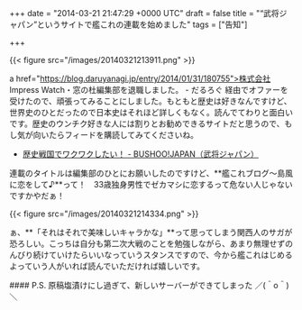 
+++
date = "2014-03-21 21:47:29 +0000 UTC"
draft = false
title = "“武将ジャパン”というサイトで艦これの連載を始めました"
tags = ["告知"]

+++


{{< figure src="/images/20140321213911.png"  >}}

a href="https://blog.daruyanagi.jp/entry/2014/01/31/180755">株式会社 Impress Watch・窓の杜編集部を退職しました。 - だるろぐ</a> 経由でオファーを受けたので、頑張ってみることにしました。もともと歴史は好きなんですけど、世界史のひとだったので日本史はそれほど詳しくもなく。読んでてわりと面白いです。歴史のウンチク好きな人には割りとお勧めできるサイトだと思うので、もし気が向いたらフィードを購読してみてくださいね。

<ul>
<li><a href="http://bushoojapan.com/">歴史戦国でワクワクしたい！ - BUSHOO!JAPAN（武将ジャパン）</a></li>
</ul>連載のタイトルは編集部のひとにお願いしたのですけど、**艦これブログ～島風に恋をして♪**って！　33歳独身男性でゼカマシに恋するって危ない人じゃないですかやだぁ！

{{< figure src="/images/20140321214334.png"  >}}

ぁ、**「それはそれで美味しいキャラかな」**って思ってしまう関西人のサガが恐ろしい。こっちは自分も第二次大戦のことを勉強しながら、あまり無理せずのんびり続けていけたらいいなっていうスタンスですので、今から艦これはじめるよっていう人がいれば読んでいただければ嬉しいです。

<div class="section">
    #### P.S.
    原稿塩漬けにし過ぎて、新しいサーバーができてしまった ／(＾o＾)＼

</div>

